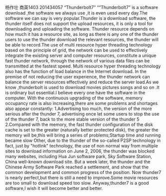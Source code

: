 杨作壮 商英1403   201434057
“Thunderbolt7”
““Thunderbolt7”  is a software download ,the software we always use ,it is even uesd every day.The software we can say is very popular.Thunder is a download software, the thunder itself does not support the upload resources, it is only a tool for downloading and uploading the software. Thunder resource depends on how much it has a resource site, as long as there is any one of the thunder users to use the thunder download the relevant resources, the thunder will be able to record.The use of multi resource hyper threading technology based on the principle of grid, the network can be used to effectively integrate the existing server and computer resources, constitute a unique fast thunder network, through the network of various data files can be transmitted at the fastest speed. Multi resource hyper threading technology also has the function of load balance in the Internet download. In the premise of not reducing the user experience, the thunder network can balance the server resources effectively and reduce the server load.As we know ,thunderbolt is used to download movies pictures songs and so on .It is ordinary but essential.I believe every one have the software in the computer.
With the continuous upgrading of the software, memory occupancy rate is also increasing,there are some problems and shortages also appear constantly:
1.Advertising too much, the version of the more serious after the thunder 7, advertising once let some users to stop the use of the thunder 7, back to the more stable version of the thunder 5
2.Compared with the memory, the fast thunder configuration of the disk cache is set to the greater (naturally better protected disk), the greater the memory will be,this will bring a series of problems;Startup time and running became slow
Other, due to the thunder of the so-called P2SP technology in fact, just by "hotlink" technology, the use of non normal way from multiple sites to download information on June 2, 2006, the thunder was blocked many websites, including Hua Jun software park, Sky Software Station, China well-known download site. But a week later, the thunder and the Chinese Army Software Park reached a settlement, and show that the common development and common progress of the position.
Now thunder7 is nearly perfect,but there is still a need to improve.Some movie resources are too small to download speed too slow.
Anyway,thunder7 is a good software,I wish it will become better and better.
